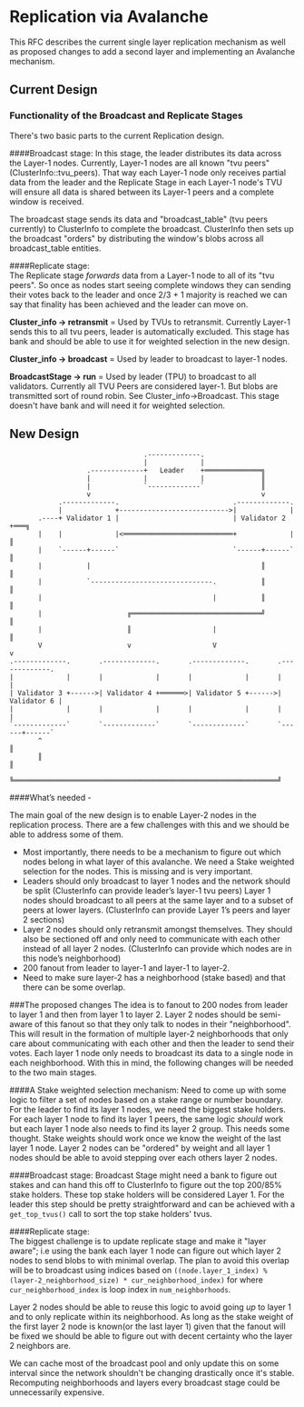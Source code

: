 # Replication via Avalanche 

This RFC describes the current single layer replication mechanism as well as proposed changes to add a second layer and implementing an Avalanche mechanism.

## Current Design

### Functionality of the Broadcast and Replicate Stages 

There's two basic parts to the current Replication design. 

####Broadcast stage:
In this stage, the leader distributes its data across the Layer-1 nodes. Currently, Layer-1 nodes are all known "tvu peers" (ClusterInfo::tvu_peers). 
That way each Layer-1 node only receives partial data from the leader and the Replicate Stage in each Layer-1 node's TVU will ensure all data is shared between its Layer-1 peers 
and a complete window is received.   

The broadcast stage sends its data and "broadcast_table" (tvu peers currently) to ClusterInfo to complete the broadcast. ClusterInfo then 
sets up the broadcast "orders" by distributing the window's blobs across all broadcast_table entities. 

####Replicate stage:  
The Replicate stage *forwards* data from a Layer-1 node to all of its "tvu peers". So once as nodes start seeing complete windows they can sending their votes back to the leader and once 2/3 + 1 majority is 
reached we can say that finality has been achieved and the leader can move on.

**Cluster_info -> retransmit** = Used by TVUs to retransmit. Currently Layer-1 sends this to all tvu peers, leader is automatically excluded. This stage has bank and should be able to use it for weighted selection in the new design.

**Cluster_info -> broadcast** = Used by leader to broadcast to layer-1 nodes. 

**BroadcastStage -> run** = Used by leader (TPU) to broadcast to all validators. Currently all TVU Peers are considered layer-1. But blobs are transmitted sort of round robin. See Cluster_info->Broadcast. This stage doesn't have bank and will need it for weighted selection.


## New Design

                                     .-------------.
                                     |             |
                       .-------------+   Leader    +══════════════╗
                       |             |             |              ║
                       |             `-------------`              ║
                       v                                          v
                .-------------.                            .-------------.
                |             +--------------------------->|             |
           .----+ Validator 1 |                            | Validator 2 +═══╗
           |    |             |<═══════════════════════════+             |   ║
           |    `------+------`                            `------+------`   ║
           |           |                                          ║          ║
           |           `------------------------------.           ║          ║
           |                                          |           ║          ║
           |                     ╔════════════════════════════════╝          ║
           |                     ║                    |                      ║
           V                     v                    V                      v
    .-------------.       .-------------.       .-------------.       .-------------.
    |             |       |             |       |             |       |             |
    | Validator 3 +------>| Validator 4 +══════>| Validator 5 +------>| Validator 6 |
    |             |       |             |       |             |       |             |
    `-------------`       `-------------`       `-------------`       `------+------`
           ^                                                                 ║
           ║                                                                 ║
           ╚═════════════════════════════════════════════════════════════════╝

####What’s needed -

The main goal of the new design is to enable Layer-2 nodes in the replication process. There are a few challenges with this and we should be able 
to address some of them.  

* Most importantly, there needs to be a mechanism to figure out which nodes belong in what layer of this avalanche. We need a Stake weighted selection for the nodes. This is missing and is very important. 
* Leaders should only broadcast to layer 1 nodes and the network should be split (ClusterInfo can provide leader’s layer-1 tvu peers) 
Layer 1 nodes should broadcast to all peers at the same layer and to a subset of peers at lower layers. 
(ClusterInfo can provide Layer 1’s peers and layer 2 sections)
* Layer 2 nodes should only retransmit amongst themselves. They should also be sectioned off and only need to communicate with each other instead of all layer 2 nodes. 
(ClusterInfo can provide which nodes are in this node’s neighborhood)
* 200 fanout from leader to layer-1 and layer-1 to layer-2.
* Need to make sure layer-2 has a neighborhood (stake based) and that there can be some overlap. 


###The proposed changes
The idea is to fanout to 200 nodes from leader to layer 1 and then from layer 1 to layer 2. Layer 2 nodes should be semi-aware of this fanout so that they only talk to nodes in their "neighborhood". 
This will result in the formation of multiple layer-2 neighborhoods that only care about communicating with each other and then the leader to send their votes. 
Each layer 1 node only needs to broadcast its data to a single node in each neighborhood. With this in mind, the following changes will be needed to the two main stages.

####A Stake weighted selection mechanism:
Need to come up with some logic to filter a set of nodes based on a stake range or number boundary. For the leader to find its layer 1 nodes, we need the biggest stake holders. 
For each layer 1 node to find its layer 1 peers, the same logic *should* work but each layer 1 node also needs to find its layer 2 group. This needs some thought.
Stake weights should work once we know the weight of the last layer 1 node. Layer 2 nodes can be "ordered" by weight and all layer 1 nodes should be able to avoid stepping over each others layer 2 nodes.    
 
####Broadcast stage:
Broadcast Stage might need a bank to figure out stakes and can hand this off to ClusterInfo to figure out the top 200/85% stake holders. 
These top stake holders will be considered Layer 1. For the leader this step should be pretty straightforward and can be achieved with a `get_top_tvus()` call to sort the top stake holders' tvus. 

####Replicate stage:  
The biggest challenge is to update replicate stage and make it "layer aware"; i.e using the bank each layer 1 node can figure out which layer 2 nodes to send blobs to with minimal overlap. 
The plan to avoid this overlap
will be to broadcast using indices based on `((node.layer_1_index) % (layer-2_neighborhood_size) * cur_neighborhood_index)` for where `cur_neighborhood_index` is loop index in `num_neighborhoods`.

Layer 2 nodes should be able to reuse this logic to avoid going *up* to layer 1 and to only replicate within its neighborhood.
As long as the stake weight of the first layer 2 node is known(or the last layer 1) given that the fanout will be fixed we should be able to figure out with decent certainty who the layer 2 neighbors are.
   

We can cache most of the broadcast pool and only update this on some interval since the network shouldn't be changing drastically once it's stable. Recomputing neighborhoods and layers every broadcast stage could be 
unnecessarily expensive. 